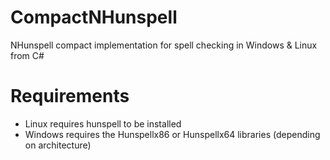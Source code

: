CompactNHunspell
================

NHunspell compact implementation for spell checking in Windows &amp; Linux from C#

Requirements
============
* Linux requires hunspell to be installed
* Windows requires the Hunspellx86 or Hunspellx64 libraries (depending on architecture)
